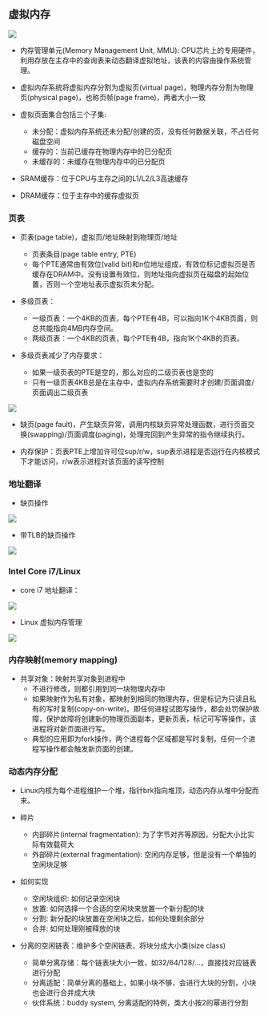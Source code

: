 ## 虚拟内存
<image src="virtual-addressing-system.png" align=center/>

* 内存管理单元(Memory Management Unit, MMU): CPU芯片上的专用硬件，利用存放在主存中的查询表来动态翻译虚拟地址，该表的内容由操作系统管理。

* 虚拟内存系统将虚拟内存分割为虚拟页(virtual page)，物理内存分割为物理页(physical page)，也称页帧(page frame)，两者大小一致

* 虚拟页面集合包括三个子集:
    * 未分配：虚拟内存系统还未分配/创建的页，没有任何数据关联，不占任何磁盘空间
    * 缓存的：当前已缓存在物理内存中的已分配页
    * 未缓存的：未缓存在物理内存中的已分配页

* SRAM缓存：位于CPU与主存之间的L1/L2/L3高速缓存
* DRAM缓存：位于主存中的缓存虚拟页

### 页表
* 页表(page table)，虚拟页/地址映射到物理页/地址
    * 页表条目(page table entry, PTE)
    * 每个PTE通常由有效位(valid bit)和n位地址组成，有效位标记虚拟页是否缓存在DRAM中。没有设置有效位，则地址指向虚拟页在磁盘的起始位置，否则一个空地址表示虚拟页未分配。

* 多级页表：
    * 一级页表：一个4KB的页表，每个PTE有4B，可以指向1K个4KB页面，则总共能指向4MB内存空间。
    * 两级页表：一个4KB的页表，每个PTE有4B，指向1K个4KB的页表。
* 多级页表减少了内存要求：
    * 如果一级页表的PTE是空的，那么对应的二级页表也是空的
    * 只有一级页表4KB总是在主存中，虚拟内存系统需要时才创建/页面调度/页面调出二级页表

<image src="multi-level-page-table.png" align=center/>

* 缺页(page fault)，产生缺页异常，调用内核缺页异常处理函数，进行页面交换(swapping)/页面调度(paging)，处理完回到产生异常的指令继续执行。

* 内存保护：页表PTE上增加许可位sup/r/w，sup表示进程是否运行在内核模式下才能访问，r/w表示进程对该页面的读写控制

### 地址翻译
* 缺页操作
<image src="page-table-translation-no-tlb.png" align=center/>

* 带TLB的缺页操作
<image src="page-table-translation-tlb.png" align=center/>

### Intel Core i7/Linux
* core i7 地址翻译：
<image src="corei7-address-translation.png" align=center/>

* Linux 虚拟内存管理
<image src="linux-virtual-memory-management.png" align=center/>

### 内存映射(memory mapping)
* 共享对象：映射共享对象到进程中
    * 不进行修改，则都引用到同一块物理内存中
    * 如果映射作为私有对象，都映射到相同的物理内存，但是标记为只读且私有的写时复制(copy-on-write)。即任何进程试图写操作，都会处罚保护故障，保护故障将创建新的物理页面副本，更新页表，标记可写等操作，该进程将对新页面进行写。
    * 典型的应用即为fork操作，两个进程每个区域都是写时复制，任何一个进程写操作都会触发新页面的创建。

### 动态内存分配
* Linux内核为每个进程维护一个堆，指针brk指向堆顶，动态内存从堆中分配而来。

* 碎片
    * 内部碎片(internal fragmentation): 为了字节对齐等原因，分配大小比实际有效载荷大
    * 外部碎片(external fragmentation): 空闲内存足够，但是没有一个单独的空闲块足够

* 如何实现
    * 空闲块组织: 如何记录空闲块
    * 放置: 如何选择一个合适的空闲块来放置一个新分配的块
    * 分割: 新分配的块放置在空闲块之后，如何处理剩余部分
    * 合并: 如何处理刚被释放的块

* 分离的空闲链表：维护多个空闲链表，将块分成大小类(size class)
    * 简单分离存储：每个链表块大小一致，如32/64/128/...，直接找对应链表进行分配
    * 分离适配：简单分离的基础上，如果小块不够，会进行大块的分割，小块也会进行合并成大块
    * 伙伴系统：buddy system, 分离适配的特例，类大小按2的幂进行分割